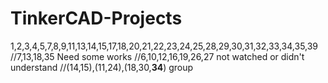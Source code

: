 # TinkerCAD-Projects
1,2,3,4,5,7,8,9,11,13,14,15,17,18,20,21,22,23,24,25,28,29,30,31,32,33,34,35,39
//7,13,18,35 Need some works
//6,10,12,16,19,26,27 not watched or didn't understand
//(14,15),(11,24),(18,30,**34**) group
